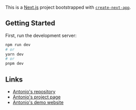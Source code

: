 This is a [Next.js](https://nextjs.org/) project bootstrapped with [`create-next-app`](https://github.com/vercel/next.js/tree/canary/packages/create-next-app).

## Getting Started

First, run the development server:

```bash
npm run dev
# or
yarn dev
# or
pnpm dev
```

## Links

- [Antonio's repository](https://github.com/AntonioErdeljac/next13-spotify)
- [Antonio's project page](https://www.codewithantonio.com/projects/spotify)
- [Antonio's demo website](https://next13-spotify.vercel.app/)
